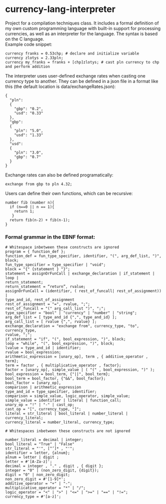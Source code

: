 # currency-lang-interpreter
Project for a compilation techniques class.
It includes a formal definition of my own custom programming language with built-in support for processing currencies,
as well as an interpreter for the language. The syntax is based on the C language.  
Example code snippet:
```
currency franks = 0.53chp; # declare and initialize variable
currency zlotys = 2.33pln;
currency my_franks = franks + [chp]zlotys; # cast pln currency to chp and perform addition
```
The interpreter uses user-defined exchange rates when casting one currency type to another.
They can be defined in a json file in a format like this (the default location is data/exchangeRates.json):
```
{
  "pln":
  {
    "gbp": "0.2",
    "usd": "0.33"
  },
  "gbp":
  {
    "pln": "5.0",
    "usd": "1.33"
  },
  "usd":
  {
    "pln": "3.0",
    "gbp": "0.7"
  }
}
```
Exchange rates can also be defined programatically:
```
exchange from gbp to pln 4.32;
```
Users can define their own functions, which can be recursive:
```
number fib (number n){
  if (n==0 || n == 1){
    return 1;
   }
  return fib(n-2) + fib(n-1);
}
```

### Formal grammar in the EBNF format:

```
# Whitespace inbetween these constructs are ignored
program = { function_def };
function_def = fun_type_specifier, identifier, "(", arg_def_list, ")", block;
fun_type_specifier = type_specifier | "void";
block = "{" {statement } "}";
statement = assignOrFunCall | exchange_declaration | if_statement | loop |
return_statement;
return_statement = “return”, rvalue;
assignOrFunCall = (identifier, ( rest_of_funcall| rest_of_assignment)) |
type_and_id, rest_of_assignment
rest_of_assignment = "=", rvalue, ";";
rest_of_funcall = "(" arg_call_list ")", ";";
type_specifier = "bool" | "currency" | "number" | "string";
arg_def_list = [ type_and_id {",", type_and_id} ];
arg_call_list = [ rvalue {",", rvalue} ];
exchange_declaration = "exchange from", currency_type, "to", currency_type,
rvalue, ";";
if_statement = "if", "(", bool_expression, ")", block;
loop = "while", "(", bool_expression, ")", block;
lvalue = type_and_id | identifier;
rvalue = bool_expression;
arithmetic_expression = [unary_op], term , { additive_operator , term};
term = factor , { multiplicative_operator , factor};
factor = [unary_op], simple_value | ( "(" , bool_expression, ")" );
bool_expression = bool_term, {"||", bool_term};
bool_term = bool_factor, {"&&", bool_factor};
bool_factor = [unary_op],
comparison | arithmetic_expression
type_and_id = type_specifier, identifier;
comparison = simple_value, logic_operator, simple_value;
simple_value = identifier | literal | function_call;
unary_op = "!" | "-" | cast_op;
cast_op = "[", currency_type, "]";
literal = str_literal | bool_literal | number_literal | currency_literal;
currency_literal = number_literal, currency_type;  

# Whitespaces inbetween these constructs are not ignored

number_literal = decimal | integer;
bool_literal = "True" | "False"
str_literal = "'", [^’]* , "'";
identifier = letter, {alnum};
alnum = letter | digit ;
letter = #'[A-Za-z]';
decimal = integer , "." , digit , { digit };
integer = "0" | (non_zero_digit, {digit});
digit = "0" | non_zero_digit;
non_zero_digit = #'[1-9]*';
additive_operator = "+" | "-";
multiplicative_operator = "*" | "/";
logic_operator = "<" | ">" | "<=" | ">=" | "==" | "!=";
currency_type = #'[a-z]';
```
